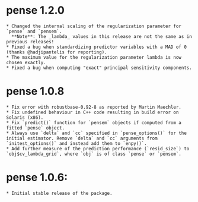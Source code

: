 # pense 1.2.0
    * Changed the internal scaling of the regularization parameter for `pense` and `pensem`.
      **Note**: The _lambda_ values in this release are not the same as in previous releases!
    * Fixed a bug when standardizing predictor variables with a MAD of 0 (thanks @hadjipantelis for reporting).
    * The maximum value for the regularization parameter lambda is now chosen exactly.
    * Fixed a bug when computing "exact" principal sensitivity components.
# pense 1.0.8
    * Fix error with robustbase-0.92-8 as reported by Martin Maechler.
    * Fix undefined behaviour in C++ code resulting in build error on Solaris (x86).
    * Fix `predict()` function for `pensem` objects if computed from a fitted `pense` object.
    * Always use `delta` and `cc` specified in `pense_options()` for the initial estimator. Remove `delta` and `cc` arguments from `initest_options()` and instead add them to `enpy()`.
    * Add further measure of the prediction performance (`resid_size`) to `obj$cv_lambda_grid`, where `obj` is of class `pense` or `pensem`.
# pense 1.0.6:
    * Initial stable release of the package.
